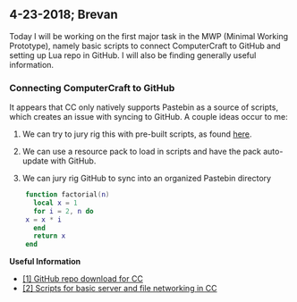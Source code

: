  4-23-2018; Brevan
 -
Today I will be working on the first major task in the MWP (Minimal Working Prototype), namely basic scripts to connect ComputerCraft to GitHub and setting up Lua repo in GitHub. I will also be finding generally useful information.

### Connecting ComputerCraft to GitHub
It appears that CC only natively supports Pastebin as a source of scripts, which creates an issue with syncing to GitHub. A couple ideas occur to me:

 1.  We can try to jury rig this with pre-built scripts, as found [here](http://www.computercraft.info/forums2/index.php?/topic/4072-github-repository-downloader/). 
 
 2. We can use a resource pack to load in scripts and have the pack auto-update with GitHub.
 
 3. We can jury rig GitHub to sync into an organized Pastebin directory
 
```lua
    function factorial(n)
	  local x = 1
	  for i = 2, n do
    x = x * i
	  end
	  return x
	end
```
**Useful Information**
- [[1] GitHub repo download for CC](http://www.computercraft.info/forums2/index.php?/topic/4072-github-repository-downloader/)
- [[2] Scripts for basic server and file networking in CC](https://github.com/lyqyd/ComputerCraft-LyqydNet)

<!--stackedit_data:
eyJoaXN0b3J5IjpbLTE3MzUxMTY5MDAsLTc5MTg5OTU0MywyMD
M4MDMyNDAxLDM2Njc2NDg3NiwtMTAyMTg2NTg3NSwtMTExNjg1
ODYyLC0yMDc0NTgxOTU3XX0=
-->